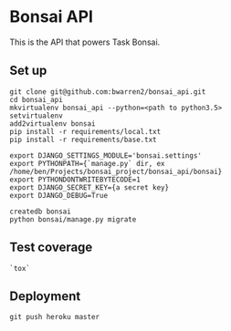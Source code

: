 # Bonsai API

This is the API that powers Task Bonsai.

## Set up

    git clone git@github.com:bwarren2/bonsai_api.git
    cd bonsai_api
    mkvirtualenv bonsai_api --python=<path to python3.5>
    setvirtualenv
    add2virtualenv bonsai
    pip install -r requirements/local.txt
    pip install -r requirements/base.txt

    export DJANGO_SETTINGS_MODULE='bonsai.settings'
    export PYTHONPATH={`manage.py` dir, ex /home/ben/Projects/bonsai_project/bonsai_api/bonsai}
    export PYTHONDONTWRITEBYTECODE=1
    export DJANGO_SECRET_KEY={a secret key}
    export DJANGO_DEBUG=True

    createdb bonsai
    python bonsai/manage.py migrate


## Test coverage

    `tox`

## Deployment

    git push heroku master
